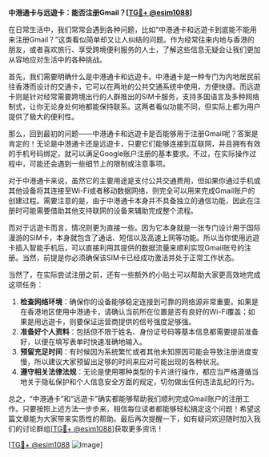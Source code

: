 **中港通卡与远遊卡：能否注册Gmail？[[TG💪+ @esim1088](https://t.me/s/esim1088)]**

在日常生活中，我们常常会遇到各种问题，比如“中港通卡和远遊卡到底能不能用来注册Gmail？”这类看似简单却又让人纠结的问题。作为经常往来内地与香港的朋友，或者喜欢旅行、享受跨境便利服务的人士，了解这些信息无疑会让我们更加从容地应对生活中的各种挑战。

首先，我们需要明确什么是中港通卡和远遊卡。中港通卡是一种专门为内地居民前往香港而设计的交通卡，它可以在两地的公共交通系统中使用，方便快捷。而远遊卡则是针对经常需要跨境出行的人群推出的SIM卡服务，支持多国语言及多种网络制式，让你无论身处何地都能保持联系。这两者看似功能不同，但实际上都为用户提供了极大的便利性。

那么，回到最初的问题——中港通卡和远遊卡是否能够用于注册Gmail呢？答案是肯定的！无论是中港通卡还是远遊卡，只要它们能够连接到互联网，并且拥有有效的手机号码绑定，就可以满足Google账户注册的基本要求。不过，在实际操作过程中，可能还会遇到一些细节上的限制或注意事项。

对于中港通卡来说，虽然它的主要用途是支付公共交通费用，但如果你通过手机或其他设备将其连接至Wi-Fi或者移动数据网络，则完全可以用来完成Gmail账户的创建过程。需要注意的是，由于中港通卡本身并不具备独立的通信功能，因此在注册时可能需要借助其他支持联网的设备来辅助完成整个流程。

而对于远遊卡而言，情况则更为直接一些。因为它本身就是一张专门设计用于国际漫游的SIM卡，本身就包含了通话、短信以及高速上网等功能。所以当你使用远遊卡插入智能手机后，可以直接利用其提供的数据流量来顺利实现Gmail账号的注册。当然，前提是你必须确保该SIM卡已经成功激活并处于正常工作状态。

当然了，在实际尝试注册之前，还有一些额外的小贴士可以帮助大家更高效地完成这项任务：

1. **检查网络环境**：确保你的设备能够稳定连接到可靠的网络源非常重要。如果是在香港地区使用中港通卡，请确认当前所在位置是否有良好的Wi-Fi覆盖；如果是用远遊卡，则要保证运营商提供的信号强度足够强。
2. **准备好个人资料**：包括但不限于姓名、身份证号码等基本信息都需要提前准备好，以便在填写表单时快速准确地输入。
3. **预留充足时间**：有时候因为系统繁忙或者其他未知原因可能会导致注册进度变慢，所以建议大家预留出足够的时间来应对可能出现的各种状况。
4. **遵守相关法律法规**：无论是使用哪种类型的卡片进行操作，都应当严格遵循当地关于隐私保护和个人信息安全方面的规定，切勿做出任何违法乱纪的行为。

总之，“中港通卡”和“远遊卡”确实都能够帮助我们顺利完成Gmail账户的注册工作。只要按照上述方法一步步来，相信每位读者都能够轻松搞定这个问题！希望这篇文章能为大家带来实质性的帮助。最后再次提醒一下，如有疑问欢迎随时加入我们的讨论群组[[TG💪+ @esim1088](https://t.me/s/esim1088)]获取更多资讯！

[[TG💪+ @esim1088](https://t.me/s/esim1088) ![Image](https://i.postimg.cc/4NQfJmqS/Snipaste-2025-05-13-00-14-12.png)]
